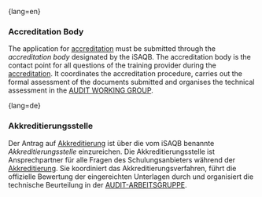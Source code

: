 {lang=en}
### Accreditation Body
The application for [accreditation](#term-accreditation) must be submitted through the *accreditation body* designated by the iSAQB. The accreditation body is the contact point for all questions of the training provider during the [accreditation](#term-accreditation). 
It coordinates the accreditation procedure, carries out the formal assessment of the documents submitted and organises the technical assessment in the [AUDIT WORKING GROUP](#term-audit-working-group).


{lang=de}
### Akkreditierungsstelle

Der Antrag auf [Akkreditierung](#term-accreditation) ist über die vom iSAQB
benannte *Akkreditierungsstelle* einzureichen. Die
Akkreditierungsstelle ist Ansprechpartner für alle Fragen des
Schulungsanbieters während der [Akkreditierung](#term-accreditation). Sie
koordiniert das Akkreditierungsverfahren, führt die offizielle
Bewertung der eingereichten Unterlagen durch und organisiert die
technische Beurteilung in der [AUDIT-ARBEITSGRUPPE](#term-audit-working-group).
